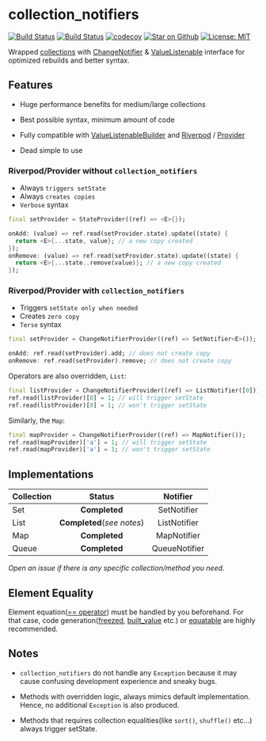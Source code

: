 # collection_notifiers

<a href="https://pub.dev/packages/collection_notifiers"><img src="https://img.shields.io/pub/v/collection_notifiers.svg" alt="Build Status"></a>
<a href="https://github.com/esenmx/collection_notifiers/actions"><img src="https://github.com/esenmx/collection_notifiers/workflows/Build/badge.svg" alt="Build Status"></a>
<a href="https://codecov.io/gh/esenmx/collection_notifiers"><img src="https://codecov.io/gh/esenmx/collection_notifiers/branch/master/graph/badge.svg" alt="codecov"></a>
<a href="https://github.com/esenmx/collection_notifiers"><img src="https://img.shields.io/github/stars/esenmx/collection_notifiers.svg?style=flat&logo=github&colorB=deeppink&label=stars" alt="Star on Github"></a>
<a href="https://opensource.org/licenses/MIT"><img src="https://img.shields.io/badge/license-MIT-purple.svg" alt="License: MIT"></a>

Wrapped [collections][collections] with [ChangeNotifier][ChangeNotifier] & [ValueListenable][ValueListenable]
interface for optimized rebuilds and better syntax.

## Features

- Huge performance benefits for medium/large collections

- Best possible syntax, minimum amount of code

- Fully compatible with [ValueListenableBuilder][ValueListenableBuilder] and [Riverpod][Riverpod] / [Provider][Provider]

- Dead simple to use

### Riverpod/Provider without `collection_notifiers`

- Always `triggers setState`
- Always `creates copies`
- `Verbose` syntax

```dart
final setProvider = StateProvider((ref) => <E>{});
```

```dart
onAdd: (value) => ref.read(setProvider.state).update((state) {
  return <E>{...state, value}; // a new copy created
});
onRemove: (value) => ref.read(setProvider.state).update((state) {
  return <E>{...state..remove(value)}; // a new copy created
});
```

### Riverpod/Provider with `collection_notifiers`

- Triggers `setState only when needed`
- Creates `zero copy`
- `Terse` syntax

```dart
final setProvider = ChangeNotifierProvider((ref) => SetNotifier<E>());
```

```dart
onAdd: ref.read(setProvider).add; // does not create copy
onRemove: ref.read(setProvider).remove; // does not create copy
```

Operators are also overridden, `List`:

```dart
final listProvider = ChangeNotifierProvider((ref) => ListNotifier([0]));
ref.read(listProvider)[0] = 1; // will trigger setState
ref.read(listProvider)[0] = 1; // won't trigger setState
```

Similarly, the `Map`:

```dart
final mapProvider = ChangeNotifierProvider((ref) => MapNotifier());
ref.read(mapProvider)['a'] = 1; // will trigger setState
ref.read(mapProvider)['a'] = 1; // won't trigger setState
```

## Implementations

| Collection |               Status               |   Notifier    |
|------------|:----------------------------------:|:-------------:|
| Set        |           **Completed**            |  SetNotifier  |  
| List       |     **Completed**(_see notes_)     | ListNotifier  |
| Map        |           **Completed**            |  MapNotifier  |
| Queue      |           **Completed**            | QueueNotifier |

_Open an issue if there is any specific collection/method you need._

## Element Equality

Element equation([== operator](https://api.dart.dev/stable/2.13.4/dart-core/Object/operator_equals.html)) must be
handled by you beforehand. For that case, code generation([freezed][freezed], [built_value][built_value] etc.) or
[equatable][equatable] are highly recommended.

## Notes

- `collection_notifiers` do not handle any `Exception` because it may cause confusing development experience and sneaky
  bugs.

- Methods with overridden logic, always mimics default implementation. Hence, no additional `Exception` is
  also produced.
  
- Methods that requires collection equalities(like `sort()`, `shuffle()` etc...) always trigger setState.

[//]: # (Links)

[collections]: https://api.dart.dev/stable/dart-collection/dart-collection-library.html
[ChangeNotifier]: https://api.flutter.dev/flutter/foundation/ChangeNotifier-class.html
[ValueListenable]: https://api.flutter.dev/flutter/foundation/ValueListenable-class.html
[ValueListenableBuilder]: https://api.flutter.dev/flutter/widgets/ValueListenableBuilder-class.html
[Riverpod]: https://pub.dev/documentation/flutter_riverpod/latest/flutter_riverpod/ChangeNotifierProvider-class.html
[Provider]: https://pub.dev/documentation/provider/latest/provider/ChangeNotifierProvider-class.html
[freezed]: https://pub.dev/packages/freezed
[built_value]: https://pub.dev/packages/built_value
[equatable]: https://pub.dev/packages/equatable
